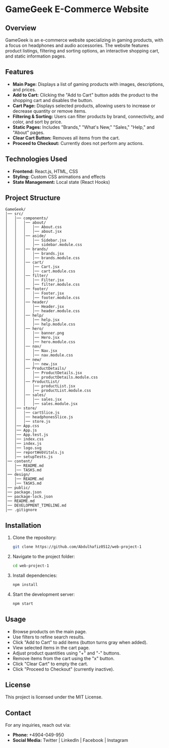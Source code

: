 # GameGeek E-Commerce Website

## Overview
GameGeek is an e-commerce website specializing in gaming products, with a focus on headphones and audio accessories. The website features product listings, filtering and sorting options, an interactive shopping cart, and static information pages.

## Features
- **Main Page:** Displays a list of gaming products with images, descriptions, and prices.
- **Add to Cart:** Clicking the "Add to Cart" button adds the product to the shopping cart and disables the button.
- **Cart Page:** Displays selected products, allowing users to increase or decrease quantity or remove items.
- **Filtering & Sorting:** Users can filter products by brand, connectivity, and color, and sort by price.
- **Static Pages:** Includes "Brands," "What's New," "Sales," "Help," and "About" pages.
- **Clear Cart Button:** Removes all items from the cart.
- **Proceed to Checkout:** Currently does not perform any actions.

## Technologies Used
- **Frontend:** React.js, HTML, CSS
- **Styling:** Custom CSS animations and effects
- **State Management:** Local state (React Hooks)

## Project Structure
```
GameGeek/
│── src/
│   │── components/
│   │   │── about/
│   │   │   │── About.css
│   │   │   │── about.jsx
│   │   │── aside/
│   │   │   │── Sidebar.jsx
│   │   │   │── sidebar.module.css
│   │   │── brands/
│   │   │   │── brands.jsx
│   │   │   │── brands.module.css
│   │   │── cart/
│   │   │   │── Cart.jsx
│   │   │   │── cart.module.css
│   │   │── filter/
│   │   │   │── Filter.jsx
│   │   │   │── filter.module.css
│   │   │── footer/
│   │   │   │── Footer.jsx
│   │   │   │── footer.module.css
│   │   │── header/
│   │   │   │── Header.jsx
│   │   │   │── header.module.css
│   │   │── help/
│   │   │   │── help.jsx
│   │   │   │── help.module.css
│   │   │── hero/
│   │   │   │── banner.png
│   │   │   │── Hero.jsx
│   │   │   │── hero.module.css
│   │   │── nav/
│   │   │   │── Nav.jsx
│   │   │   │── nav.module.css
│   │   │── new/
│   │   │   │── new.jsx
│   │   │── ProductDetails/
│   │   │   │── ProductDetails.jsx
│   │   │   │── productDetails.module.css
│   │   │── ProductList/
│   │   │   │── productList.jsx
│   │   │   │── productList.module.css
│   │   │── sales/
│   │   │   │── sales.jsx
│   │   │   │── sales.module.jsx
│   │── store/
│   │   │── cartSlice.js
│   │   │── headphonesSlice.js
│   │   │── store.js
│   │── App.css
│   │── App.js
│   │── App.test.js
│   │── index.css
│   │── index.js
│   │── logo.svg
│   │── reportWebVitals.js
│   │── setupTests.js
│── content/
│   │── README.md
│   │── TASKS.md
│── design/
│   │── README.md
│   │── TASKS.md
│── public/
│── package.json
│── package-lock.json
│── README.md
│── DEVELOPMENT_TIMELINE.md
│── .gitignore

```

## Installation
1. Clone the repository:
   ```bash
   git clone https://github.com/Abdulhafiz0512/web-project-1
   ```
2. Navigate to the project folder:
   ```bash
   cd web-project-1
   ```
3. Install dependencies:
   ```bash
   npm install
   ```
4. Start the development server:
   ```bash
   npm start
   ```

## Usage
- Browse products on the main page.
- Use filters to refine search results.
- Click "Add to Cart" to add items (button turns gray when added).
- View selected items in the cart page.
- Adjust product quantities using "+" and "-" buttons.
- Remove items from the cart using the "x" button.
- Click "Clear Cart" to empty the cart.
- Click "Proceed to Checkout" (currently inactive).

## License
This project is licensed under the MIT License.

## Contact
For any inquiries, reach out via:
- **Phone:** +4904-049-950
- **Social Media:** Twitter | LinkedIn | Facebook | Instagram
